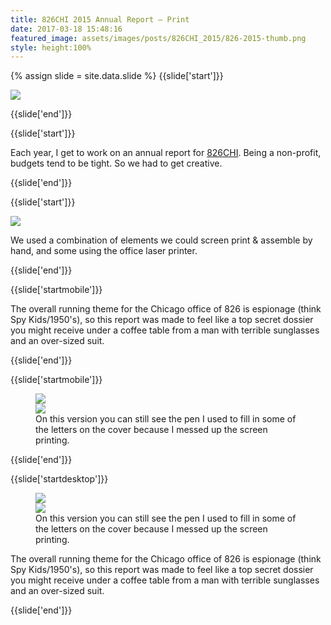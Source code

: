 ```yaml
---
title: 826CHI 2015 Annual Report — Print
date: 2017-03-18 15:48:16
featured_image: assets/images/posts/826CHI_2015/826-2015-thumb.png
style: height:100%
---
```

{% assign slide = site.data.slide %}
{{slide['start']}}

<div><img src='{{ absolute_url }}/assets/images/posts/826CHI_2015/826-2015-1.png' srcset='{{ absolute_url }}/assets/images/posts/826CHI_2015/826-2015-1.png 1024w, {{ absolute_url }}/assets/images/posts/826CHI_2015/826-2015-1@2x.png 2048w, {{ absolute_url }}/assets/images/posts/826CHI_2015/826-2015-1@3x.png 3072w'></div>

{{slide['end']}}

{{slide['start']}}

Each year, I get to work on an annual report for <a href='http://826CHI.org/'>826CHI</a>. Being a non-profit, budgets tend to be tight. So we had to get creative.

{{slide['end']}}

{{slide['start']}}

<!--- <div><img src='{{ absolute_url }}/assets/images/posts/826CHI_2015/826-2015-2.png' srcset='{{ absolute_url }}/assets/images/posts/826CHI_2015/826-2015-2.png 615w, {{ absolute_url }}/assets/images/posts/826CHI_2015/826-2015-2@2x.png 1230w, {{ absolute_url }}/assets/images/posts/826CHI_2015/826-2015-2@3x.png 1845w'></div>

The gif below replaces the above .png
-->

<div><img src='{{ absolute_url }}/assets/images/posts/826CHI_2015/826-2016-1.gif'></div>

We used a combination of elements we could screen print &amp; assemble by hand, and some using the office laser printer.

{{slide['end']}}

{{slide['startmobile']}}

The overall running theme for the Chicago office of 826 is espionage (think Spy Kids/1950's), so this report was made to feel like a top secret dossier you might receive under a coffee table from a man with terrible sunglasses and an over-sized suit.

{{slide['end']}}

{{slide['startmobile']}}

<figure>

<div><img src='{{ absolute_url }}/assets/images/posts/826CHI_2015/826-2015-3.png' srcset='{{ absolute_url }}/assets/images/posts/826CHI_2015/826-2015-3.png 556w, {{ absolute_url }}/assets/images/posts/826CHI_2015/826-2015-3@2x.png 1112w, {{ absolute_url }}/assets/images/posts/826CHI_2015/826-2015-3@3x.png 1668w'></div>

<div><img src='{{ absolute_url }}/assets/images/posts/826CHI_2015/826-2015-4.png' srcset='{{ absolute_url }}/assets/images/posts/826CHI_2015/826-2015-4.png 234w, {{ absolute_url }}/assets/images/posts/826CHI_2015/826-2015-4@2x.png 468w, {{ absolute_url }}/assets/images/posts/826CHI_2015/826-2015-4@3x.png 702w'></div>

<figcaption>On this version you can still see the pen I used to fill in some of the letters on the cover because I messed up the screen printing.</figcaption>

</figure>

{{slide['end']}}

{{slide['startdesktop']}}

<figure>

<div><img src='{{ absolute_url }}/assets/images/posts/826CHI_2015/826-2015-3.png' srcset='{{ absolute_url }}/assets/images/posts/826CHI_2015/826-2015-3.png 556w, {{ absolute_url }}/assets/images/posts/826CHI_2015/826-2015-3@2x.png 1112w, {{ absolute_url }}/assets/images/posts/826CHI_2015/826-2015-3@3x.png 1668w'></div>

<div><img src='{{ absolute_url }}/assets/images/posts/826CHI_2015/826-2015-4.png' srcset='{{ absolute_url }}/assets/images/posts/826CHI_2015/826-2015-4.png 234w, {{ absolute_url }}/assets/images/posts/826CHI_2015/826-2015-4@2x.png 468w, {{ absolute_url }}/assets/images/posts/826CHI_2015/826-2015-4@3x.png 702w'></div>

<figcaption>On this version you can still see the pen I used to fill in some of the letters on the cover because I messed up the screen printing.</figcaption>

</figure>

The overall running theme for the Chicago office of 826 is espionage (think Spy Kids/1950's), so this report was made to feel like a top secret dossier you might receive under a coffee table from a man with terrible sunglasses and an over-sized suit.

{{slide['end']}}